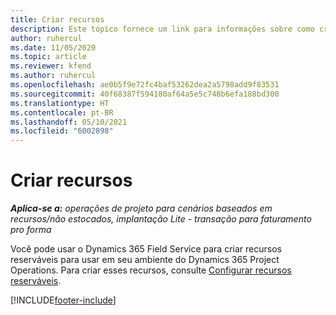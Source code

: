 ```yaml
---
title: Criar recursos
description: Este tópico fornece um link para informações sobre como criar recursos reserváveis.
author: ruhercul
ms.date: 11/05/2020
ms.topic: article
ms.reviewer: kfend
ms.author: ruhercul
ms.openlocfilehash: ae0b5f9e72fc4baf53262dea2a5798add9f83531
ms.sourcegitcommit: 40f68387f594180af64a5e5c748b6efa188bd300
ms.translationtype: HT
ms.contentlocale: pt-BR
ms.lasthandoff: 05/10/2021
ms.locfileid: "6002898"
---
```

# <a name="create-resources"></a>Criar recursos

_**Aplica-se a:** operações de projeto para cenários baseados em recursos/não estocados, implantação Lite - transação para faturamento pro forma_

Você pode usar o Dynamics 365 Field Service para criar recursos reserváveis para usar em seu ambiente do Dynamics 365 Project Operations. Para criar esses recursos, consulte [Configurar recursos reserváveis](/dynamics365/field-service/set-up-bookable-resources).


[!INCLUDE[footer-include](../includes/footer-banner.md)]